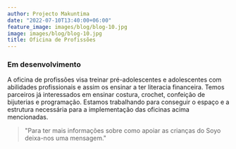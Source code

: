 ```yaml
---
author: Projecto Makuntima
date: "2022-07-10T13:40:00+06:00"
feature_image: images/blog/blog-10.jpg
image: images/blog/blog-10.jpg
title: Oficina de Profissões
---
```

### Em desenvolvimento

A oficina de profissões visa treinar pré-adolescentes e adolescentes com abilidades profissionais e assim os ensinar a ter literacia financeira. Temos parceiros já interessados em ensinar costura, crochet, confeição de bijuterias e programação. Estamos trabalhando para conseguir o espaço e a estrutura necessária para a implementação das oficinas acima mencionadas. 

> "Para ter mais informações sobre como apoiar as crianças do Soyo deixa-nos uma mensagem."

